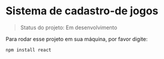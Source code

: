 # Sistema de cadastro-de jogos

> Status do projeto: Em desenvolvimento

Para rodar esse projeto em sua máquina, por favor digite:

```
npm install react
```
